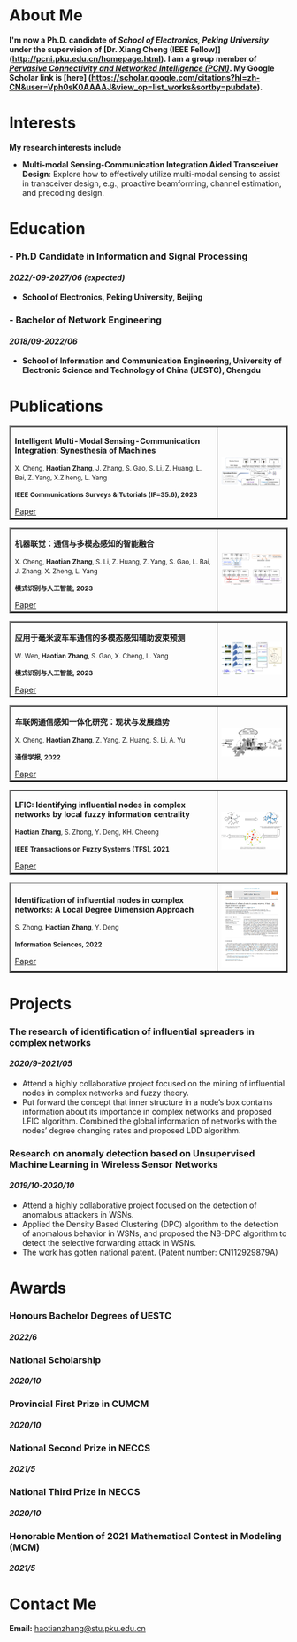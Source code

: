 # About Me

**I'm now a Ph.D. candidate of *School of Electronics, Peking University* under the supervision of [Dr. Xiang Cheng (IEEE Fellow)] (http://pcni.pku.edu.cn/homepage.html). I am a group member of *[Pervasive Connectivity and Networked Intelligence (PCNI)](http://pcni.pku.edu.cn/homepage.html)*. My Google Scholar link is [here] (https://scholar.google.com/citations?hl=zh-CN&user=Vph0sK0AAAAJ&view_op=list_works&sortby=pubdate).**


# Interests

**My research interests include**

* **Multi-modal Sensing-Communication Integration Aided Transceiver Design**: Explore how to effectively utilize multi-modal sensing to assist in transceiver design, e.g., proactive beamforming, channel estimation, and precoding design.




# Education

### - Ph.D Candidate in Information and Signal Processing
#### _2022/-09-2027/06 (expected)_
  * **School of Electronics, Peking University, Beijing**

### - Bachelor of Network Engineering
#### _2018/09-2022/06_
  * **School of Information and Communication Engineering, University of Electronic Science and Technology of China (UESTC), Chengdu**

# Publications
<table border="2">
  <tr>
    <td width="75%">
      <p><b>Intelligent Multi-Modal Sensing-Communication Integration: Synesthesia of Machines</b></p>
      <p><small>X. Cheng, <b>Haotian Zhang</b>, J. Zhang, S. Gao, S. Li, Z. Huang, L. Bai, Z. Yang, X.Z heng, L. Yang </small></p>
      <p><small><b>IEEE Communications Surveys & Tutorials (IF=35.6), 2023</b></small></p>
      <a href="https://ieeexplore.ieee.org/document/10330577">Paper</a>
    </td>
    <td width="25%">
      <img src="General_SoM.png" width="100%">
    </td>
  </tr>
</table>

<table border="2">
  <tr>
    <td width="75%">
      <p><b>机器联觉：通信与多模态感知的智能融合</b></p>
      <p><small>X. Cheng, <b>Haotian Zhang</b>, S. Li, Z. Huang, Z. Yang, S. Gao, L. Bai, J. Zhang, X. Zheng, L. Yang </small></p>
      <p><small><b>模式识别与人工智能, 2023</b></small></p>
      <a href="http://manu46.magtech.com.cn/Jweb_prai/CN/abstract/abstract12648.shtml">Paper</a>
    </td>
    <td width="25%">
      <img src="中文文章.png" width="100%">
    </td>
  </tr>
</table>

<table border="2">
  <tr>
    <td width="75%">
      <p><b>应用于毫米波车车通信的多模态感知辅助波束预测</b></p>
      <p><small>W. Wen, <b>Haotian Zhang</b>, S. Gao, X. Cheng, L. Yang </small></p>
      <p><small><b>模式识别与人工智能, 2023</b></small></p>
      <a href="http://manu46.magtech.com.cn/Jweb_prai/CN/abstract/abstract12650.shtml">Paper</a>
    </td>
    <td width="25%">
      <img src="v2v.png" width="100%">
    </td>
  </tr>
</table>

<table border="2">
  <tr>
    <td width="75%">
      <p><b>车联网通信感知一体化研究：现状与发展趋势</b></p>
      <p><small>X. Cheng, <b>Haotian Zhang</b>, Z. Yang, Z. Huang, S. Li, A. Yu </small></p>
      <p><small><b>通信学报, 2022</b></small></p>
      <a href="http://www.infocomm-journal.com/txxb/CN/10.11959/j.issn.1000-436x.2022137">Paper</a>
    </td>
    <td width="25%">
      <img src="VCN.png" width="100%">
    </td>
  </tr>
</table>

<table border="2">
  <tr>
    <td width="75%">
       <p><b>LFIC: Identifying influential nodes in complex networks by local fuzzy information centrality</b></p>
       <p><small><b>Haotian Zhang</b>, S. Zhong, Y. Deng, KH. Cheong </small></p>
       <p><small><b>IEEE Transactions on Fuzzy Systems (TFS), 2021</b></small></p>
       <a href="https://ieeexplore.ieee.org/abstract/document/9537594/">Paper</a>
    </td>
    <td width="25%">
      <img src="TFS.png" width="100%">
    </td>
  </tr>
</table>

<table border="2">
  <tr>
    <td width="75%">
      <p><b>Identification of influential nodes in complex networks: A Local Degree Dimension Approach</b></p>
      <p><small>S. Zhong, <b>Haotian Zhang</b>, Y. Deng </small></p>
      <p><small><b>Information Sciences, 2022</b></small></p>
      <a href="https://www.sciencedirect.com/science/article/abs/pii/S0020025522008672">Paper</a>
    </td>
    <td width="25%">
      <img src="INS.png" width="100%">
    </td>
  </tr>
</table>

# Projects

### The research of identification of influential spreaders in complex networks
#### _2020/9-2021/05_
* Attend a highly collaborative project focused on the mining of influential nodes in complex networks and fuzzy theory.
* Put forward the concept that inner structure in a node’s box contains information about its importance in complex networks and proposed LFIC algorithm. Combined the global information of networks with the nodes’ degree changing rates and proposed LDD algorithm.

### Research on anomaly detection based on Unsupervised Machine Learning in Wireless Sensor Networks	
#### _2019/10-2020/10_
* Attend a highly collaborative project focused on the detection of anomalous attackers in WSNs.
* Applied the Density Based Clustering (DPC) algorithm to the detection of anomalous behavior in WSNs, and proposed the NB-DPC algorithm to detect the selective forwarding attack in WSNs.
* The work has gotten national patent. (Patent number: CN112929879A)

# Awards

### Honours Bachelor Degrees of UESTC
#### _2022/6_

### National Scholarship
#### _2020/10_

### Provincial First Prize in CUMCM
#### _2020/10_

### National Second Prize in NECCS
#### _2021/5_

### National Third Prize in NECCS
#### _2020/10_

### Honorable Mention of 2021 Mathematical Contest in Modeling (MCM)
#### _2021/5_



# Contact Me

**Email:** haotianzhang@stu.pku.edu.cn
